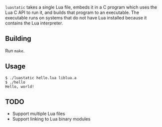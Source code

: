 `luastatic` takes a single Lua file, embeds it in a C program which uses the Lua C 
API to run it, and builds that program to an executable. The executable runs on systems 
that do not have Lua installed because it contains the Lua interpreter.

## Building
Run `make`.

## Usage
```
$ ./luastatic hello.lua liblua.a
$ ./hello
Hello, world!
```

## TODO
- Support multiple Lua files
- Support linking to Lua binary modules
